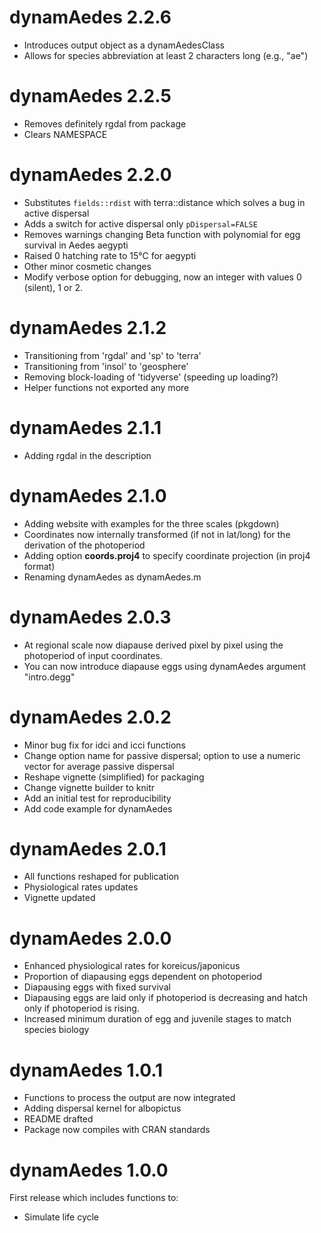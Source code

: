# dynamAedes 2.2.6
* Introduces output object as a dynamAedesClass
* Allows for species abbreviation at least 2 characters long (e.g., "ae")

# dynamAedes 2.2.5
* Removes definitely rgdal from package
* Clears NAMESPACE

# dynamAedes 2.2.0
* Substitutes `fields::rdist` with terra::distance which solves a bug in active dispersal
* Adds a switch for active dispersal only `pDispersal=FALSE`
* Removes warnings changing Beta function with polynomial for egg survival in Aedes aegypti
* Raised 0 hatching rate to 15°C for aegypti
* Other minor cosmetic changes
* Modify verbose option for debugging, now an integer with values 0 (silent), 1 or 2.

# dynamAedes 2.1.2
* Transitioning from 'rgdal' and 'sp' to 'terra'
* Transitioning from 'insol' to 'geosphere'
* Removing block-loading of 'tidyverse' (speeding up loading?)
* Helper functions not exported any more

# dynamAedes 2.1.1
* Adding rgdal in the description

# dynamAedes 2.1.0
* Adding website with examples for the three scales (pkgdown)
* Coordinates now internally transformed (if not in lat/long) for the derivation of the photoperiod
* Adding option **coords.proj4** to specify coordinate projection (in proj4 format)
* Renaming dynamAedes as dynamAedes.m

# dynamAedes 2.0.3
* At regional scale now diapause derived pixel by pixel using the photoperiod of input coordinates.
* You can now introduce diapause eggs using dynamAedes argument "intro.degg"

# dynamAedes 2.0.2
* Minor bug fix for idci and icci functions
* Change option name for passive dispersal; option to use a numeric vector for average passive dispersal
* Reshape vignette (simplified) for packaging
* Change vignette builder to knitr
* Add an initial test for reproducibility
* Add code example for dynamAedes

# dynamAedes 2.0.1
* All functions reshaped for publication
* Physiological rates updates
* Vignette updated

# dynamAedes 2.0.0
* Enhanced physiological rates for koreicus/japonicus
* Proportion of diapausing eggs dependent on photoperiod
* Diapausing eggs with fixed survival
* Diapausing eggs are laid only if photoperiod is decreasing and hatch only if photoperiod is rising. 
* Increased minimum duration of egg and juvenile stages to match species biology

# dynamAedes 1.0.1
* Functions to process the output are now integrated
* Adding dispersal kernel for albopictus
* README drafted
* Package now compiles with CRAN standards

# dynamAedes 1.0.0
First release which includes functions to:
* Simulate life cycle